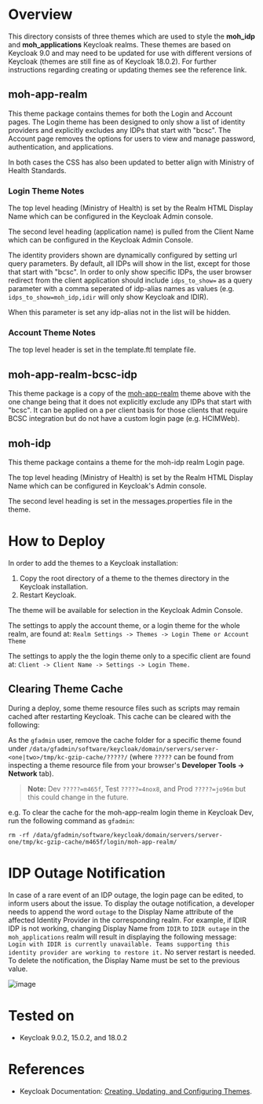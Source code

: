 # Overview
This directory consists of three themes which are used to style the **moh_idp** and **moh_applications** Keycloak realms. These themes are based on Keycloak 9.0 and may need to be updated for use with different versions of Keycloak (themes are still fine as of Keycloak 18.0.2). For further instructions regarding creating or updating themes see the reference link.

## moh-app-realm
This theme package contains themes for both the Login and Account pages. The Login theme has been designed to only show a list of identity providers and explicitly excludes any IDPs that start with "bcsc". The Account page removes the options for users to view and manage password, authentication, and applications. 

In both cases the CSS has also been updated to better align with Ministry of Health Standards.

### Login Theme Notes
The top level heading (Ministry of Health) is set by the Realm HTML Display Name which can be configured in the Keycloak Admin console.

The second level heading (application name) is pulled from the Client Name which can be configured in the Keycloak Admin Console.

The identity providers shown are dynamically configured by setting url query parameters. By default, all IDPs will show in the list, except for those that start with "bcsc". In order to only show specific IDPs, the user browser redirect from the client application should include `idps_to_show=` as a query parameter with a comma seperated of idp-alias names as values (e.g. `idps_to_show=moh_idp,idir` will only show Keycloak and IDIR).

When this parameter is set any idp-alias not in the list will be hidden.

### Account Theme Notes
The top level header is set in the template.ftl template file. 

## moh-app-realm-bcsc-idp
This theme package is a copy of the [moh-app-realm](https://github.com/bcgov/moh-iam/tree/master/keycloak-themes#moh-app-realm) theme above with the one change being that it does not explicitly exclude any IDPs that start with "bcsc". It can be applied on a per client basis for those clients that require BCSC integration but do not have a custom login page (e.g. HCIMWeb).

## moh-idp
This theme package contains a theme for the moh-idp realm Login page.

The top level heading (Ministry of Health) is set by the Realm HTML Display Name which can be configured in Keycloak's Admin console.

The second level heading is set in the messages.properties file in the theme.

# How to Deploy

In order to add the themes to a Keycloak installation: 

1. Copy the root directory of a theme to the themes directory in the Keycloak installation.
2. Restart Keycloak.

The theme will be available for selection in the Keycloak Admin Console.

The settings to apply the account theme, or a login theme for the whole realm, are found at:
`Realm Settings -> Themes -> Login Theme or Account Theme`

The settings to apply the the login theme only to a specific client are found at:
`Client -> Client Name -> Settings -> Login Theme.`

## Clearing Theme Cache
During a deploy, some theme resource files such as scripts may remain cached after restarting Keycloak. This cache can be cleared with the following:

As the `gfadmin` user, remove the cache folder for a specific theme found under `/data/gfadmin/software/keycloak/domain/servers/server-<one|two>/tmp/kc-gzip-cache/?????/` (where `?????` can be found from inspecting a theme resource file from your browser's **Developer Tools -> Network** tab).
> **Note:** Dev `?????=m465f`, Test `?????=4nox8`, and Prod `?????=jo96m` but this could change in the future.

e.g. To clear the cache for the moh-app-realm login theme in Keycloak Dev, run the following command as `gfadmin`:
```
rm -rf /data/gfadmin/software/keycloak/domain/servers/server-one/tmp/kc-gzip-cache/m465f/login/moh-app-realm/
```

# IDP Outage Notification
In case of a rare event of an IDP outage, the login page can be edited, to inform users about the issue. To display the outage notification, a developer needs to append the word `outage` to the Display Name attribute of the affected Identity Provider in the corresponding realm. For example, if IDIR IDP is not working, changing Display Name from `IDIR` to `IDIR outage` in the `moh_applications` realm will result in displaying the following message: `Login with IDIR is currently unavailable. Teams supporting this identity provider are working to restore it.` No server restart is needed. To delete the notification, the Display Name must be set to the previous value.

![image](https://github.com/bcgov/moh-iam/assets/68440291/39f4864f-76cf-42dc-9854-35b7e1352478)

# Tested on
* Keycloak 9.0.2, 15.0.2, and 18.0.2

# References
* Keycloak Documentation: [Creating, Updating, and Configuring Themes](https://www.keycloak.org/docs/latest/server_development/#_themes).
